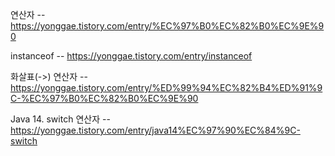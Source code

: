 연산자 -- https://yonggae.tistory.com/entry/%EC%97%B0%EC%82%B0%EC%9E%90  
  
instanceof -- https://yonggae.tistory.com/entry/instanceof  
  
화살표(->) 연산자 -- https://yonggae.tistory.com/entry/%ED%99%94%EC%82%B4%ED%91%9C-%EC%97%B0%EC%82%B0%EC%9E%90  
  
Java 14. switch 연산자 -- https://yonggae.tistory.com/entry/java14%EC%97%90%EC%84%9C-switch
